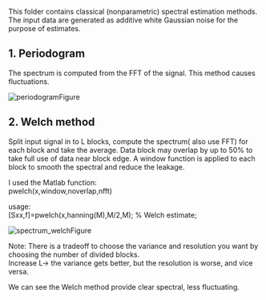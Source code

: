 This folder contains classical (nonparametric) spectral estimation methods.  
The input data are generated as additive white Gaussian noise for the purpose of estimates.

## 1. Periodogram
The spectrum is computed from the FFT of the signal. This method causes fluctuations.

![periodogramFigure](https://user-images.githubusercontent.com/42914736/133318238-612457b3-1786-40ad-b1ea-219b621a4c16.png)


## 2. Welch method
Split input signal in to L blocks, compute the spectrum( also use FFT) for each block and take the average. 
Data block may overlap by up to 50% to take full use of data near block edge.
A window function is applied to each block to smooth the spectral and reduce the leakage.  

I used the Matlab function:  
pwelch(x,window,noverlap,nfft)   

usage:  
[Sxx,f]=pwelch(x,hanning(M),M/2,M); % Welch estimate; 


![spectrum_welchFigure](https://user-images.githubusercontent.com/42914736/133318271-c7b8b63e-d1cd-4010-b529-03cc8a9c4548.png)

Note: There is a tradeoff to choose the variance and resolution you want by choosing the number of divided blocks.   
Increase L-> the variance gets better, but the resolution is worse, and vice versa.

We can see the Welch method provide clear spectral, less fluctuating.

